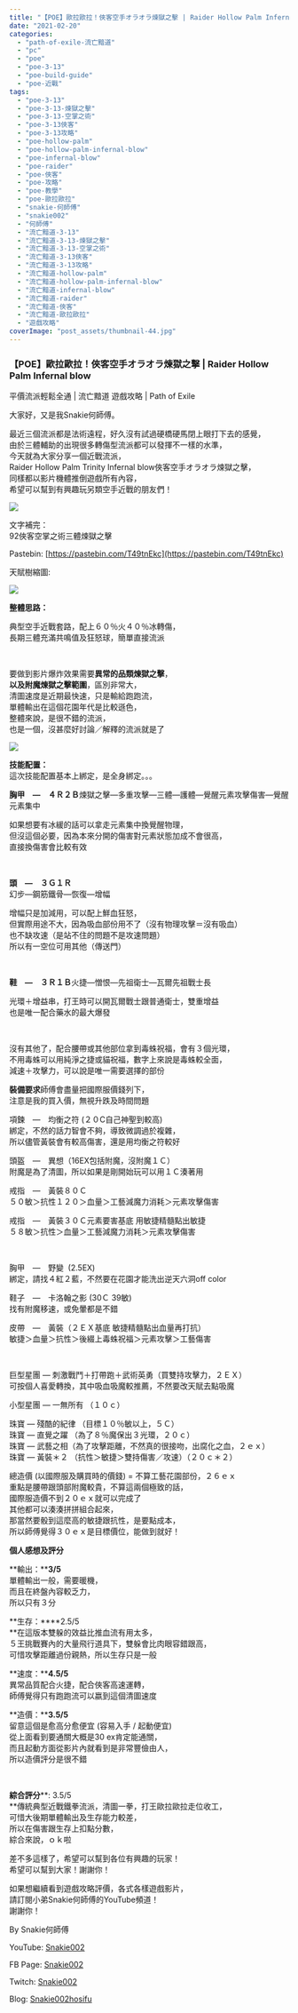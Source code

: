 ```yaml
---
title: "【POE】歐拉歐拉！俠客空手オラオラ煉獄之擊 | Raider Hollow Palm Infernal blow | 平價流派輕鬆全通 | 流亡黯道 遊戲攻略 | Path of Exile"
date: "2021-02-20"
categories: 
  - "path-of-exile-流亡黯道"
  - "pc"
  - "poe"
  - "poe-3-13"
  - "poe-build-guide"
  - "poe-近戰"
tags: 
  - "poe-3-13"
  - "poe-3-13-煉獄之擊"
  - "poe-3-13-空掌之術"
  - "poe-3-13俠客"
  - "poe-3-13攻略"
  - "poe-hollow-palm"
  - "poe-hollow-palm-infernal-blow"
  - "poe-infernal-blow"
  - "poe-raider"
  - "poe-俠客"
  - "poe-攻略"
  - "poe-教學"
  - "poe-歐拉歐拉"
  - "snakie-何師傅"
  - "snakie002"
  - "何師傅"
  - "流亡黯道-3-13"
  - "流亡黯道-3-13-煉獄之擊"
  - "流亡黯道-3-13-空掌之術"
  - "流亡黯道-3-13俠客"
  - "流亡黯道-3-13攻略"
  - "流亡黯道-hollow-palm"
  - "流亡黯道-hollow-palm-infernal-blow"
  - "流亡黯道-infernal-blow"
  - "流亡黯道-raider"
  - "流亡黯道-俠客"
  - "流亡黯道-歐拉歐拉"
  - "遊戲攻略"
coverImage: "post_assets/thumbnail-44.jpg"
---
```


### 【POE】歐拉歐拉！俠客空手オラオラ煉獄之擊 | Raider Hollow Palm Infernal blow  
平價流派輕鬆全通 | 流亡黯道 遊戲攻略 | Path of Exile

  
大家好，又是我Snakie何師傅。  

  
最近三個流派都是法術遠程，好久沒有試過硬橋硬馬閉上眼打下去的感覺，  
由於三體輔助的出現很多轉傷型流派都可以發揮不一樣的水準，  
今天就為大家分享一個近戰流派，  
Raider Hollow Palm Trinity Infernal blow俠客空手オラオラ煉獄之擊，  
同樣都以影片機體推倒遊戲所有內容，  
希望可以幫到有興趣玩另類空手近戰的朋友們！  

  
![](post_assets/2.mp4_snapshot_00.44.170-1024x576.jpg)  

  
文字補完：  
92俠客空掌之術三體煉獄之擊  

  
Pastebin: [https://pastebin.com/T49tnEkc](https://pastebin.com/T49tnEkc)  

  
天賦樹縮圖:  

  
![](post_assets/PASSIVE-5-1024x929.png)  

  
**整體思路：**  

  
典型空手近戰套路，配上６０％火４０％冰轉傷，  
長期三體充滿共鳴值及狂怒球，簡單直接流派  

  
   

  
要做到影片爆炸效果需要**異常的品類煉獄之擊**，  
**以及附魔煉獄之擊範圍**，區別非常大，  
清圖速度是近期最快速，只是輸給跑跑流，  
單體輸出在這個花園年代是比較遜色，  
整體來說，是很不錯的流派，  
也是一個，沒甚麼好討論／解釋的流派就是了  

  
![](post_assets/gear-1.png)  

  
**技能配置：**  
這次技能配置基本上綁定，是全身綁定。。。  

  
**胸甲　—　４Ｒ２Ｂ**煉獄之擊—多重攻擊—三體—護體—覺醒元素攻擊傷害—覺醒元素集中  

  
如果想要有冰緩的話可以拿走元素集中換覺醒物理，  
但沒這個必要，因為本來分開的傷害對元素狀態加成不會很高，  
直接換傷害會比較有效  

  
   

  
**頭　—　３Ｇ１Ｒ**  
幻步—鋼筋鐵骨—恢復—增幅  

  
增幅只是加減用，可以配上鮮血狂怒，  
但實際用途不大，因為吸血部份用不了（沒有物理攻擊＝沒有吸血）  
也不缺攻速（是站不住的問題不是攻速問題）  
所以有一空位可用其他（傳送門）  

  
   

  
**鞋　—　３Ｒ１Ｂ**火捷—憎恨—先祖衛士—瓦爾先祖戰士長  

  
光環＋增益串，打王時可以開瓦爾戰士跟普通衛士，雙重增益  
也是唯一配合藥水的最大爆發  

  
   

  
沒有其他了，配合腰帶或其他部位拿到毒蛛祝福，會有３個光環，  
不用毒蛛可以用純淨之捷或貓祝福，數字上來說是毒蛛較全面，  
減速＋攻擊力，可以說是唯一需要選擇的部份  

  
**裝備要求**師傅會盡量把國際服價錢列下，  
注意是我的買入價，無視升跌及時間問題  

  
項鍊　—　均衡之符 (２０C自己神聖到較高)  
綁定，不然的話力智會不夠，導致微調過於複雜，  
所以儘管黃裝會有較高傷害，還是用均衡之符較好  

  
頭盔　—　異想（16EX包括附魔，沒附魔１Ｃ）  
附魔是為了清圖，所以如果是剛開始玩可以用１Ｃ湊著用  

  
戒指　—　黃裝８０Ｃ  
５０敏＞抗性１２０＞血量＞工藝減魔力消耗＞元素攻擊傷害  

  
戒指　—　黃裝３０Ｃ元素要害基底 用敏捷精髓點出敏捷  
５８敏＞抗性＞血量＞工藝減魔力消耗＞元素攻擊傷害  

  
   

  
胸甲　—　野變  (2.5EX)  
綁定，請找４紅２藍，不然要在花園才能洗出逆天六洞off color  

  
鞋子　—　卡洛翰之影 (30Ｃ 39敏)  
找有附魔移速，或免暈都是不錯  

  
皮帶　—　黃裝（２ＥＸ基底 敏捷精髓點出血量再打抗）  
敏捷＞血量＞抗性＞後綴上毒蛛祝福＞元素攻擊＞工藝傷害  

  
   

  
巨型星團 — 刺激戰鬥＋打帶跑＋武術英勇（買雙持攻擊力，２ＥＸ）  
可按個人喜愛轉換，其中吸血吸魔較推薦，不然要改天賦去點吸魔  

  
小型星團 — 一無所有 （１０ｃ）  

  
珠寶 — 殘酷的紀律 （目標１０％敏以上，５Ｃ）  
珠寶 — 直覺之躍 （為了８％魔保出３光環，２０ｃ）  
珠寶 — 武藝之相（為了攻擊距離，不然真的很接吻，出腐化之血，２ｅｘ）  
珠寶 — 黃裝＊２ （抗性＞敏捷＞雙持傷害／攻速）（２０ｃ＊２）  

  
總造價 (以國際服及購買時的價錢) = 不算工藝花園部份，２６ｅｘ  
重點是腰帶跟頭部附魔較貴，不算這兩個極致的話，  
國際服造價不到２０ｅｘ就可以完成了  
其他都可以湊湊拼拼組合起來，  
那當然要骰到這麼高的敏捷跟抗性，是要點成本，  
所以師傅覺得３０ｅｘ是目標價位，能做到就好！  

  
**個人感想及評分**  

  
**輸出：****3/5**  
單體輸出一般，需要暖機，  
而且在終盤內容較乏力，  
所以只有３分  

  
**生存：****2.5/5  
**在這版本雙躲的效益比推血流有用太多，  
５王挑戰賽內的大量飛行道具下，雙躲會比肉眼容錯跟高，  
可惜攻擊距離過份親熱，所以生存只是一般  

  
**速度：****4.5/5**  
異常品質配合火捷，配合俠客高速運轉，  
師傅覺得只有跑跑流可以嬴到這個清圖速度  

  
**造價：****3.5/5**  
留意這個是愈高分愈便宜 (容易入手 / 起動便宜)  
從上面看到要通關大概是30 ex肯定能通關，  
而且起動方面從影片內就看到是非常豐儉由人，  
所以造價評分是很不錯  

  
   

  
**綜合評分****: 3.5/5  
**傳統典型近戰鐵拳流派，清圖一拳，打王歐拉歐拉走位收工，  
可惜大後期單體輸出及生存能力較差，  
所以在傷害跟生存上扣點分數，  
綜合來說，ｏｋ啦  

  
差不多這樣了，希望可以幫到各位有興趣的玩家！  
希望可以幫到大家！謝謝你！  

  
如果想繼續看到遊戲攻略評價，各式各樣遊戲影片，  
請訂閱小弟Snakie何師傅的YouTube頻道！  
謝謝你！  

  
By Snakie何師傅  

  
YouTube: [Snakie002](https://www.youtube.com/c/Snakie002/)  

  
FB Page: [Snakie002](https://www.facebook.com/Snakie002/)  

  
Twitch: [Snakie002](https://www.twitch.tv/snakie002/)  

  
Blog: [Snakie002hosifu](https://snakie002hosifu.blog/)
